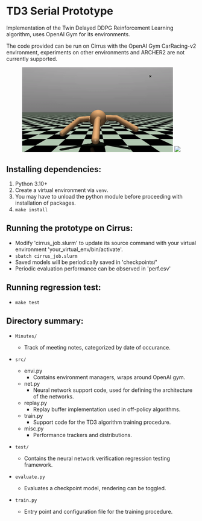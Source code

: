 # TD3 Serial Prototype
Implementation of the Twin Delayed DDPG Reinforcement Learning algorithm, uses OpenAI Gym for its environments.

The code provided can be run on Cirrus with the OpenAI Gym CarRacing-v2 environment, experiments on other environments and ARCHER2 are not currently supported.

<center>
<p float="middle">
  <img src="images/ant.gif" width="400" />
  <img src="images/car.gif" width="350" /> 
</p>
</center>

## Installing dependencies:
1. Python 3.10+
2. Create a virtual environment via `venv`.
3. You may have to unload the python module before proceeding with installation of packages.
4. `make install`

## Running the prototype on Cirrus:
* Modify 'cirrus_job.slurm' to update its source command with your virtual environment 'your_virtual_env/bin/activate'.
* `sbatch cirrus_job.slurm`
* Saved models will be periodically saved in 'checkpoints/'
* Periodic evaluation performance can be observed in 'perf.csv'

## Running regression test:
* `make test`

## Directory summary:
- `Minutes/`
    * Track of meeting notes, categorized by date of occurance.
- `src/`
	* envi.py
		- Contains environment managers, wraps around OpenAI gym.
	* net.py
		- Neural network support code, used for defining the architecture of the networks.
	* replay.py
		- Replay buffer implementation used in off-policy algorithms.
	* train.py
		- Support code for the TD3 algorithm training procedure.
	* misc.py
		- Performance trackers and distributions.

- `test/`
	* Contains the neural network verification regression testing framework.

- `evaluate.py`
    * Evaluates a checkpoint model, rendering can be toggled.

- `train.py`
	* Entry point and configuration file for the training procedure.
